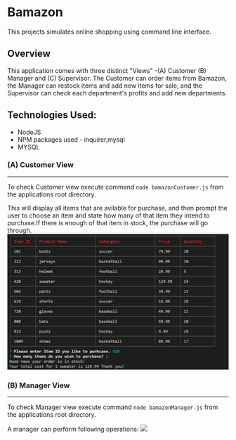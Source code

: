 # Bamazon
This projects simulates online shopping using command line interface.

## Overview
This application comes with three distinct "Views" -(A) Customer (B) Manager and (C) Supervisor. The Customer can order items from Bamazon, the Manager can restock items and add new items for sale, and the Supervisor can check each department's profits and add new departments.

## Technologies Used:
* NodeJS
* NPM packages used - inquirer,mysql
* MYSQL

### (A) Customer View
---
To check Customer view execute command `node bamazonCustomer.js` from the applications root directory.

This will display all items that are avilable for purchase, and then prompt the user to choose an item and state how many of that item they intend to purchase.If there is enough of that item in stock, the purchase will go through.
![](./screenshots/bamazonCustomer.PNG)

### (B) Manager View 
---
To check Manager view execute command `node bamazonManager.js` from the applications root directory.

A manager can perform following operations:
![](./screenshots/bamazonManager.PNG)

